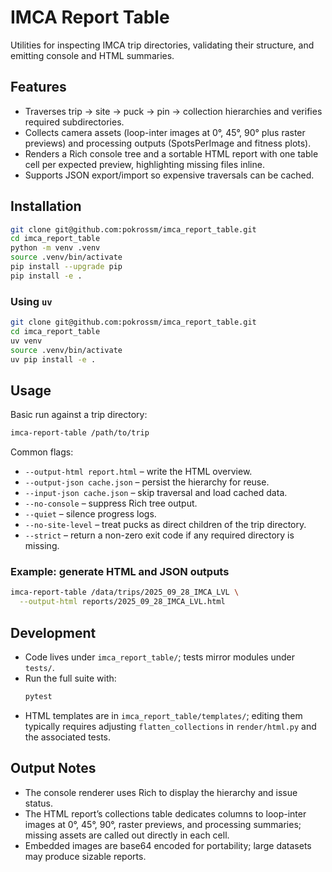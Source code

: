# IMCA Report Table

Utilities for inspecting IMCA trip directories, validating their structure, and emitting console and HTML summaries.

## Features
- Traverses trip → site → puck → pin → collection hierarchies and verifies required subdirectories.
- Collects camera assets (loop-inter images at 0°, 45°, 90° plus raster previews) and processing outputs (SpotsPerImage and fitness plots).
- Renders a Rich console tree and a sortable HTML report with one table cell per expected preview, highlighting missing files inline.
- Supports JSON export/import so expensive traversals can be cached.

## Installation
```bash
git clone git@github.com:pokrossm/imca_report_table.git
cd imca_report_table
python -m venv .venv
source .venv/bin/activate
pip install --upgrade pip
pip install -e .
```

### Using `uv`
```bash
git clone git@github.com:pokrossm/imca_report_table.git
cd imca_report_table
uv venv
source .venv/bin/activate
uv pip install -e .
```

## Usage
Basic run against a trip directory:
```bash
imca-report-table /path/to/trip
```

Common flags:
- `--output-html report.html` – write the HTML overview.
- `--output-json cache.json` – persist the hierarchy for reuse.
- `--input-json cache.json` – skip traversal and load cached data.
- `--no-console` – suppress Rich tree output.
- `--quiet` – silence progress logs.
- `--no-site-level` – treat pucks as direct children of the trip directory.
- `--strict` – return a non-zero exit code if any required directory is missing.

### Example: generate HTML and JSON outputs
```bash
imca-report-table /data/trips/2025_09_28_IMCA_LVL \
  --output-html reports/2025_09_28_IMCA_LVL.html 
```

## Development
- Code lives under `imca_report_table/`; tests mirror modules under `tests/`.
- Run the full suite with:
  ```bash
  pytest
  ```
- HTML templates are in `imca_report_table/templates/`; editing them typically requires adjusting `flatten_collections` in `render/html.py` and the associated tests.

## Output Notes
- The console renderer uses Rich to display the hierarchy and issue status.
- The HTML report’s collections table dedicates columns to loop-inter images at 0°, 45°, 90°, raster previews, and processing summaries; missing assets are called out directly in each cell.
- Embedded images are base64 encoded for portability; large datasets may produce sizable reports.
